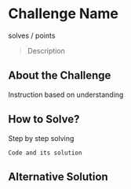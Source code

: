 # Challenge Name
solves / points
> Description

## About the Challenge
Instruction based on understanding

## How to Solve?
Step by step solving

```
Code and its solution
```

## Alternative Solution